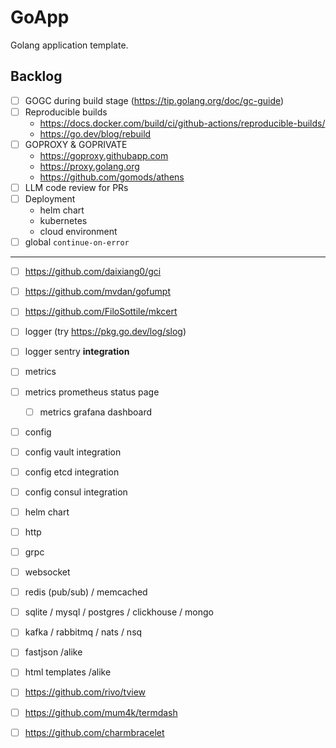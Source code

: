 # GoApp

Golang application template.

## Backlog

+ [ ] GOGC during build stage (https://tip.golang.org/doc/gc-guide)
+ [ ] Reproducible builds
  * https://docs.docker.com/build/ci/github-actions/reproducible-builds/
  * https://go.dev/blog/rebuild
+ [ ] GOPROXY & GOPRIVATE
  * https://goproxy.githubapp.com
  * https://proxy.golang.org
  * https://github.com/gomods/athens
+ [ ] LLM code review for PRs
+ [ ] Deployment
  * helm chart 
  * kubernetes
  * cloud environment
+ [ ] global `continue-on-error`

---

+ [ ] https://github.com/daixiang0/gci
+ [ ] https://github.com/mvdan/gofumpt

+ [ ] https://github.com/FiloSottile/mkcert

+ [ ] logger (try https://pkg.go.dev/log/slog)
+ [ ] logger sentry **integration**
+ [ ] metrics
+ [ ] metrics prometheus status page
  + [ ] metrics grafana dashboard   
+ [ ] config
+ [ ] config vault integration
+ [ ] config etcd integration
+ [ ] config consul integration
+ [ ] helm chart

+ [ ] http
+ [ ] grpc
+ [ ] websocket
+ [ ] redis (pub/sub) / memcached
+ [ ] sqlite / mysql / postgres / clickhouse / mongo
+ [ ] kafka / rabbitmq / nats / nsq

+ [ ] fastjson /alike
+ [ ] html templates /alike

+ [ ] https://github.com/rivo/tview
+ [ ] https://github.com/mum4k/termdash
+ [ ] https://github.com/charmbracelet
